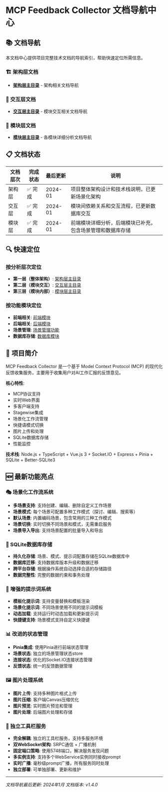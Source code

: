 # MCP Feedback Collector 文档导航中心

## 📚 文档导航

本文档中心提供项目完整技术文档的导航索引，帮助快速定位所需信息。

### 🏗️ 架构层文档
- **[架构层主目录](./架构层/index.md)** - 架构相关文档导航

### 🔄 交互层文档  
- **[交互层主目录](./交互层/index.md)** - 模块交互相关文档导航

### 🔧 模块层文档
- **[模块层主目录](./模块层/index.md)** - 各模块详细分析文档导航

## 📋 文档状态

| 文档层次 | 完成状态 | 最后更新 | 说明 |
|---------|---------|----------|------|
| 架构层 | ✅ 完成 | 2024-01 | 项目整体架构设计和技术栈说明，已更新场景化架构 |
| 交互层 | ✅ 完成 | 2024-01 | 模块间依赖关系和交互流程，已更新数据库交互 |
| 模块层 | ✅ 完成 | 2024-01 | 前端模块详细分析，后端模块已补充，包含场景管理和数据库存储 |

## 🔍 快速定位

### 按分析层次定位
- **第一层（整体架构）**: [架构层主目录](./架构层/index.md)
- **第二层（模块交互）**: [交互层主目录](./交互层/index.md)
- **第三层（模块内部）**: [模块层主目录](./模块层/index.md)

### 按功能模块定位
- **前端相关**: [前端模块](./模块层/前端模块/index.md)
- **后端相关**: [后端模块](./模块层/后端模块/index.md)
- **场景管理**: [场景管理功能](./模块层/前端模块/详细分析.md#场景管理系统)
- **数据库存储**: [数据库模块](./模块层/后端模块/详细分析.md#数据库管理)

## 🎯 项目简介

MCP Feedback Collector 是一个基于 Model Context Protocol (MCP) 的现代化反馈收集服务，主要用于收集用户对AI工作汇报的反馈意见。

**核心特性**: 
- MCP协议支持
- 实时Web界面
- 多客户端支持
- Stagewise集成
- 场景化工作流管理
- 快捷语模式切换
- 图片上传和处理
- SQLite数据库存储
- 性能监控

**技术栈**: Node.js + TypeScript + Vue.js 3 + Socket.IO + Express + Pinia + SQLite + Better-SQLite3

## 🆕 最新功能亮点

### 🎭 场景化工作流系统
- **多场景支持**: 支持创建、编辑、删除自定义工作场景
- **场景模式**: 每个场景可配置多种工作模式（探讨、编辑、搜索等）
- **默认场景**: 内置编码场景，包含常用的三种工作模式
- **场景切换**: 实时切换不同场景和模式，无需重启服务
- **场景导入导出**: 支持场景配置的批量导入和导出

### 💾 SQLite数据库存储
- **持久化存储**: 场景、模式、提示词配置存储在SQLite数据库中
- **数据库迁移**: 支持数据库版本升级和数据迁移
- **跨平台存储**: 根据操作系统自动选择合适的存储路径
- **数据完整性**: 完整的数据约束和事务处理

### 🔧 增强的提示词系统
- **模板化提示词**: 支持变量替换和模板渲染
- **场景化提示词**: 不同场景使用不同的提示词模板
- **动态加载**: 支持运行时动态加载和更新提示词
- **快捷键支持**: 场景模式支持自定义快捷键

### 📊 改进的状态管理
- **Pinia集成**: 使用Pinia进行前端状态管理
- **场景状态**: 独立的场景管理状态store
- **连接状态**: 优化的Socket.IO连接状态管理
- **反馈状态**: 统一的反馈数据管理

### 🖼️ 图片处理系统
- **图片上传**: 支持多种图片格式上传
- **图片压缩**: 客户端Canvas压缩优化
- **图片预览**: 实时图片预览和管理
- **图片处理**: 后端图片处理和存储

### 🔌 独立工具栏服务
- **完全解耦**: 独立的工具栏服务，支持多服务环境
- **双WebSocket架构**: SRPC通信 + 广播机制
- **固定端口策略**: 使用5748端口，解决服务发现问题
- **多实例支持**: 支持多个WebService实例同时接收prompt
- **实时广播**: 毫秒级prompt广播，所有服务同时处理
- **独立部署**: 可单独部署、更新和维护

---

*文档导航最后更新: 2024年1月*
*文档版本: v1.4.0* 
